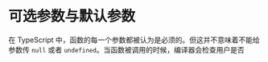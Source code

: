 # 可选参数与默认参数

在 TypeScript 中，函数的每一个参数都被认为是必须的。但这并不意味着不能给参数传 `null` 或者 `undefined`。当函数被调用的时候，编译器会检查用户是否
